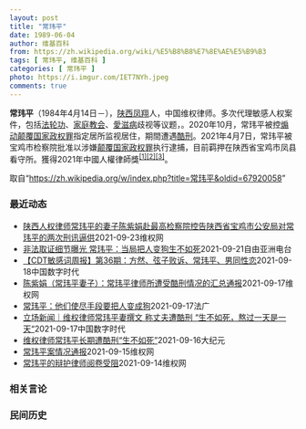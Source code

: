 ```yaml
---
layout: post
title: "常玮平"
date: 1989-06-04
author: 维基百科
from: https://zh.wikipedia.org/wiki/%E5%B8%B8%E7%8E%AE%E5%B9%B3
tags: [ 常玮平, 维基百科 ]
categories: [ 常玮平 ]
photo: https://i.imgur.com/IET7NYh.jpeg
comments: true
---
```

<div class="mw-parser-output">
<p><b>常玮平</b>（1984年4月14日<span class="useeditintro" title="Template:BLP editintro">－</span>），<a href="/wiki/%E9%99%95%E8%A5%BF" class="mw-redirect" title="陕西">陕西</a><a href="/wiki/%E5%87%A4%E7%BF%94" class="mw-redirect" title="凤翔">凤翔</a>人，中国维权律师。多次代理敏感人权案件，包括<a href="/wiki/%E6%B3%95%E8%BD%AE%E5%8A%9F" title="法轮功">法轮功</a>、<a href="/wiki/%E5%AE%B6%E5%BA%AD%E6%95%99%E4%BC%9A" class="mw-redirect" title="家庭教会">家庭教会</a>、<a href="/wiki/%E6%84%9B%E6%BB%8B%E7%97%85" class="mw-redirect" title="愛滋病">愛滋病</a>歧视等议题，。2020年10月，常玮平被控<a href="/wiki/%E7%85%BD%E5%8A%A8%E9%A2%A0%E8%A6%86%E5%9B%BD%E5%AE%B6%E6%94%BF%E6%9D%83%E7%BD%AA" title="煽动颠覆国家政权罪">煽动颠覆国家政权罪</a>指定居所监视居住，期間遭遇<a href="/wiki/%E9%85%B7%E5%88%91" title="酷刑">酷刑</a>。2021年4月7日，常玮平被宝鸡市检察院批准以涉嫌<a href="/wiki/%E9%A2%A0%E8%A6%86%E5%9B%BD%E5%AE%B6%E6%94%BF%E6%9D%83%E7%BD%AA" title="颠覆国家政权罪">颠覆国家政权罪</a>执行逮捕，目前羁押在陕西省宝鸡市凤县看守所。獲得2021年中國人權律師獎<sup id="cite_ref-1" class="reference"><a href="#cite_note-1">[1]</a></sup><sup id="cite_ref-2" class="reference"><a href="#cite_note-2">[2]</a></sup><sup id="cite_ref-3" class="reference"><a href="#cite_note-3">[3]</a></sup>。
</p>
</div><noscript><img src="//zh.wikipedia.org/wiki/Special:CentralAutoLogin/start?type=1x1" alt="" title="" width="1" height="1" style="border: none; position: absolute;"></noscript>
<div class="printfooter">取自“<a dir="ltr" href="https://zh.wikipedia.org/w/index.php?title=常玮平&amp;oldid=67920058">https://zh.wikipedia.org/w/index.php?title=常玮平&amp;oldid=67920058</a>”</div><div id="recent-news"><h3>最近动态</h3><ul><li><a href="https://nodebe4.github.io/waimei/2021-09-23/%E9%99%95%E8%A5%BF%E4%BA%BA%E6%9D%83%E5%BE%8B%E5%B8%88%E5%B8%B8%E7%8E%AE%E5%B9%B3%E7%9A%84%E5%A6%BB%E5%AD%90%E9%99%88%E7%B4%AB%E5%A8%9F%E8%B5%B4%E6%9C%80%E9%AB%98%E6%A3%80%E5%AF%9F%E9%99%A2%E6%8E%A7%E5%91%8A%E9%99%95%E8%A5%BF%E7%9C%81%E5%AE%9D%E9%B8%A1%E5%B8%82%E5%85%AC%E5%AE%89%E5%B1%80%E5%AF%B9%E5%B8%B8%E7%8E%AE%E5%B9%B3%E7%9A%84%E4%B8%A4%E6%AC%A1%E5%88%91%E8%AE%AF%E9%80%BC%E4%BE%9B" title="陕西人权律师常玮平的妻子陈紫娟赴最高检察院控告陕西省宝鸡市公安局对常玮平的两次刑讯逼供—— （维权网信息中心报道）2021年9月23日，本网获悉：陕西人权律师常玮平的妻子陈紫娟赴最高检察院控告陕...">陕西人权律师常玮平的妻子陈紫娟赴最高检察院控告陕西省宝鸡市公安局对常玮平的两次刑讯逼供</a><time>2021-09-23</time><a class="tag">维权网</a></li>
<li><a href="https://nodebe4.github.io/waimei/2021-09-21/%E9%9D%9E%E6%B3%95%E5%8F%96%E8%AF%81%E7%BB%86%E8%8A%82%E6%9B%9D%E5%85%89-%E5%B8%B8%E7%8E%AE%E5%B9%B3-%E5%BD%93%E5%B1%80%E6%8A%8A%E4%BA%BA%E5%8F%98%E7%8B%97%E7%94%9F%E4%B8%8D%E5%A6%82%E6%AD%BB" title="非法取证细节曝光 常玮平：当局把人变狗生不如死—— 卷入“厦门聚会案”的陕西维权律师常玮平被羁押接近一年后，近日首次获准会见律师。他披露了在第二次被监视居住期间遭非法取证的细节。他用“生不如死“...">非法取证细节曝光  常玮平：当局把人变狗生不如死</a><time>2021-09-21</time><a class="tag">自由亚洲电台</a></li>
<li><a href="https://nodebe4.github.io/waimei/2021-09-18/CDT%E6%95%8F%E6%84%9F%E8%AF%8D%E5%91%A8%E6%8A%A5-%E7%AC%AC36%E6%9C%9F-%E6%96%B9%E7%84%B6-%E5%BC%A6%E5%AD%90%E8%B4%A5%E8%AF%89-%E5%B8%B8%E7%8E%AE%E5%B9%B3-%E7%94%B7%E5%90%8C%E6%80%A7%E6%81%8B" title="【CDT敏感词周报】第36期：方然、弦子败诉、常玮平、男同性恋—— 上期内容：【CDT敏感词周报】第35期：重庆电话哥、赵薇、劣迹艺人、伪娘 测试时间：2021年9月10日——9月18日 测试平...">【CDT敏感词周报】第36期：方然、弦子败诉、常玮平、男同性恋</a><time>2021-09-18</time><a class="tag">中国数字时代</a></li>
<li><a href="https://nodebe4.github.io/waimei/2021-09-17/%E9%99%88%E7%B4%AB%E5%A8%9F-%E5%B8%B8%E7%8E%AE%E5%B9%B3%E5%A6%BB%E5%AD%90-%E5%B8%B8%E7%8E%AE%E5%B9%B3%E5%BE%8B%E5%B8%88%E6%89%80%E9%81%AD%E5%8F%97%E9%85%B7%E5%88%91%E6%83%85%E5%86%B5%E7%9A%84%E6%B1%87%E6%80%BB%E9%80%9A%E6%8A%A5" title="陈紫娟（常玮平妻子）：常玮平律师所遭受酷刑情况的汇总通报—— 常玮平从2020年10月22日被抓，一直到2021年4月7日，被秘密关押在陕西省宝鸡市宝钛宾馆(地址：宝鸡市高新大道宝钛集团东100...">陈紫娟（常玮平妻子）：常玮平律师所遭受酷刑情况的汇总通报</a><time>2021-09-17</time><a class="tag">维权网</a></li>
<li><a href="https://nodebe4.github.io/waimei/2021-09-17/%E5%B8%B8%E7%8E%AE%E5%B9%B3-%E4%BB%96%E4%BB%AC%E4%BD%BF%E5%B0%BD%E6%89%8B%E6%AE%B5%E8%A6%81%E6%8A%8A%E4%BA%BA%E5%8F%98%E6%88%90%E7%8B%97" title="常玮平：他们使尽手段要把人变成狗—— 17/09/2021 - 14:49 法广：常玮平被逮捕之后将近一年近日首次会见了律师，据说他再度遭受酷刑，是吗？ 陈紫鹃：是的，9月13日律师在看守所会见...">常玮平：他们使尽手段要把人变成狗</a><time>2021-09-17</time><a class="tag">法广</a></li>
<li><a href="https://nodebe4.github.io/waimei/2021-09-17/%E7%AB%8B%E5%9C%BA%E6%96%B0%E9%97%BB-%E7%BB%B4%E6%9D%83%E5%BE%8B%E5%B8%88%E5%B8%B8%E7%8E%AE%E5%B9%B3%E5%A6%BB%E6%92%B0%E6%96%87-%E7%A7%B0%E4%B8%88%E5%A4%AB%E9%81%AD%E9%85%B7%E5%88%91-%E7%94%9F%E4%B8%8D%E5%A6%82%E6%AD%BB-%E7%86%AC%E8%BF%87%E4%B8%80%E5%A4%A9%E6%98%AF%E4%B8%80%E5%A4%A9" title="立场新闻｜维权律师常玮平妻撰文 称丈夫遭酷刑 “生不如死，熬过一天是一天“—— 中国内地人权律师常玮平去年 10 月再被指涉嫌“颠覆国家政权”，被监视居住逾 5 个月，其后转到看守所关押至今。他...">立场新闻｜维权律师常玮平妻撰文 称丈夫遭酷刑 “生不如死，熬过一天是一天“</a><time>2021-09-17</time><a class="tag">中国数字时代</a></li>
<li><a href="https://nodebe4.github.io/waimei/2021-09-16/%E7%BB%B4%E6%9D%83%E5%BE%8B%E5%B8%88%E5%B8%B8%E7%8E%AE%E5%B9%B3%E9%95%BF%E6%9C%9F%E9%81%AD%E9%85%B7%E5%88%91-%E7%94%9F%E4%B8%8D%E5%A6%82%E6%AD%BB" title="维权律师常玮平长期遭酷刑“生不如死”—— 【大纪元2021年09月16日讯】（大纪元记者洪宁采访报导）维权律师常玮平被羁押近11个月，于9月14日下午首次获准会见辩护律师。常玮平披露自己仍然遭受...">维权律师常玮平长期遭酷刑“生不如死”</a><time>2021-09-16</time><a class="tag">大纪元</a></li>
<li><a href="https://nodebe4.github.io/waimei/2021-09-15/%E5%B8%B8%E7%8E%AE%E5%B9%B3%E6%A1%88%E6%83%85%E5%86%B5%E9%80%9A%E6%8A%A5" title="常玮平案情况通报—— &nbsp; （维权网信息中心报道）2021年9月15日，本网获悉：昨天（9月14日）下午，因“厦门聚会案”被捕并长期与外界隔绝的陕西维权律师常玮平，其辩护律师终于在陕西凤县看守所会...">常玮平案情况通报</a><time>2021-09-15</time><a class="tag">维权网</a></li>
<li><a href="https://nodebe4.github.io/waimei/2021-09-14/%E5%B8%B8%E7%8E%AE%E5%B9%B3%E7%9A%84%E8%BE%A9%E6%8A%A4%E5%BE%8B%E5%B8%88%E9%98%85%E5%8D%B7%E5%8F%97%E9%98%BB" title="常玮平的辩护律师阅卷受阻—— &nbsp;（维权网信息中心报道）2021年9月14日，本网获悉：昨天（9月13日），被捕维权律师常玮平的妻子陈紫鹃发帖表示，常玮平的辩护律师去宝鸡市检察院查阅常玮平案卷，被...">常玮平的辩护律师阅卷受阻</a><time>2021-09-14</time><a class="tag">维权网</a></li>
</ul></div><div id="open-opinion"><h3>相关言论</h3><ul></ul></div><div id="mjls-record"><h3>民间历史</h3><ul></ul></div>